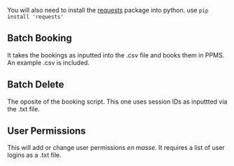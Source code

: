 You will also need to install the [requests](http://docs.python-requests.org/en/master/) package into python.  use `pip install 'requests'`

## Batch Booking

It takes the bookings as inputted into the .csv file and books them in PPMS.  An example .csv is included. 

## Batch Delete

The oposite of the booking script.  This one uses session IDs as inputtted via the .txt file.

## User Permissions

This will add or change user permissions _en masse_.  It requires a list of user logins as a .txt file.
